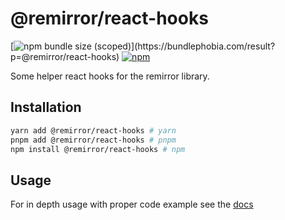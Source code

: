 # @remirror/react-hooks

[![npm bundle size (scoped)](https://img.shields.io/bundlephobia/minzip/@remirror/react-hooks.svg?)](https://bundlephobia.com/result?p=@remirror/react-hooks)
[![npm](https://img.shields.io/npm/dm/@remirror/react-hooks.svg?&logo=npm)](https://www.npmjs.com/package/@remirror/react-hooks)

Some helper react hooks for the remirror library.

## Installation

```bash
yarn add @remirror/react-hooks # yarn
pnpm add @remirror/react-hooks # pnpm
npm install @remirror/react-hooks # npm
```

## Usage

For in depth usage with proper code example see the [docs](https://remirror.io)
